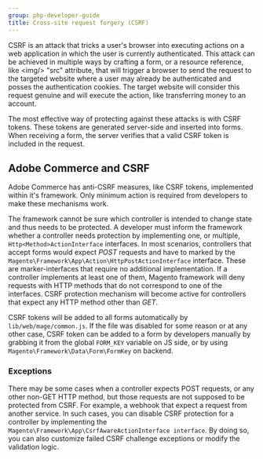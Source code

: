```yaml
---
group: php-developer-guide
title: Cross-site request forgery (CSRF)
---
```


CSRF is an attack that tricks a user's browser into executing actions on a web application in which the user is currently
authenticated. This attack can be achieved in multiple ways by crafting a form, or a resource reference,
like \<img\/\> "src" attribute, that will trigger a browser to send the request to the targeted website where a user
may already be authenticated and posses the authentication cookies. The target website will consider this request
genuine and will execute the action, like transferring money to an account.

The most effective way of protecting against these attacks is with CSRF tokens. These tokens are generated
server-side and inserted into forms. When receiving a form, the server verifies that a valid CSRF token is
included in the request.

## Adobe Commerce and CSRF
Adobe Commerce has anti-CSRF measures, like CSRF tokens, implemented within it's framework. Only minimum action is
required from developers to make these mechanisms work.

The framework cannot be sure which controller is intended to change state and thus needs to be protected. A developer
must inform the framework whether a controller needs protection by implementing one, or multiple,
 `Http<Method>ActionInterface` interfaces. In most scenarios, controllers that accept forms would expect _POST_
requests and have to marked by the `Magento\Framework\App\Action\HttpPostActionInterface` interface. These are
marker-interfaces that require no additional implementation. If a controller implements at least one of them,
Magento framework will deny requests with HTTP methods that do not correspond to one of the interfaces. CSRF protection
mechanism will become active for controllers that expect any HTTP method other than _GET_.

CSRF tokens will be added to all forms automatically by `lib/web/mage/common.js`. If the file was disabled for
some reason or at any other case, CSRF token can be added to a form by developers manually by grabbing it from
the global `FORM_KEY` variable on JS side, or by using `Magento\Framework\Data\Form\FormKey` on backend.

### Exceptions
There may be some cases when a controller expects POST requests, or any other non-GET HTTP method, but those requests are not supposed to be
protected from CSRF. For example, a webhook that expect a request from another service. In such cases, you can disable CSRF protection for a controller by implementing the `Magento\Framework\App\CsrfAwareActionInterface interface`.
By doing so, you can also customize failed CSRF challenge exceptions or modify the validation logic.
